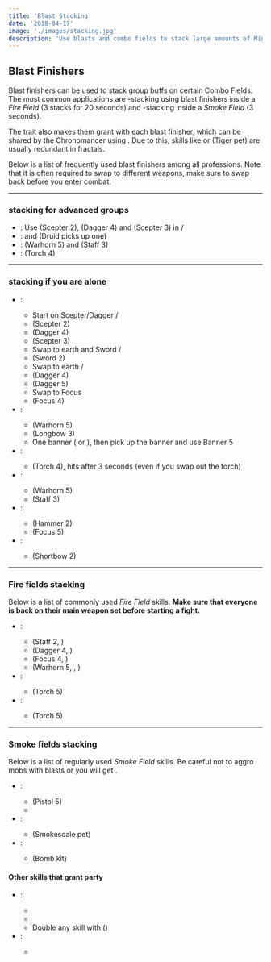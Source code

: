 ```yaml
---
title: 'Blast Stacking'
date: '2018-04-17'
image: './images/stacking.jpg'
description: 'Use blasts and combo fields to stack large amounts of Might, Fury and Stealth on your party.'
---
```


## Blast Finishers

Blast finishers can be used to stack group buffs on certain Combo Fields. The most common applications are <Boon name="might"/>-stacking using blast finishers inside a _Fire Field_ (3 stacks for 20 seconds) and <Effect name="stealth"/>-stacking inside a _Smoke Field_ (3 seconds).

The <Specialization name="elementalist"/> trait <Trait id="1510"/> also makes them grant <Boon name="fury"/> with each blast finisher, which can be shared by the <Specialization disableText name="chronomancer"/> Chronomancer using <Skill id="10236"/>. Due to this, skills like <Skill id="14403"/> or <Skill id="31451"/> (Tiger pet) are usually redundant in fractals.

Below is a list of frequently used blast finishers among all professions. Note that it is often required to swap to different weapons, make sure to swap back before you enter combat.

---

### <Boon name="might"/> stacking for advanced groups

- <Specialization name="weaver"/>: Use <Skill id="5692"/> (Scepter 2), <Skill id="5691"/> (Dagger 4) and <Skill id="5675"/> (Scepter 3) in <Skill id="5492" disableText/> / <Skill id="5492" disableText/>
- <Specialization name="warrior"/>: <Skill id="14405"/> and <Skill id="14407"/> (Druid picks up one)
- <Specialization name="druid"/>: <Skill id="12621"/> (Warhorn 5) and <Skill id="31535"/> (Staff 3)
- <Specialization name="mesmer"/>: <Skill id="10285"/> (Torch 4)

---

### <Boon name="might"/> stacking if you are alone

- <Specialization name="weaver"/>:
  - Start on Scepter/Dagger <Skill id="5492" disableText/> / <Skill id="5492" disableText/>
  - <Skill id="5692"/> (Scepter 2)
  - <Skill id="5691"/> (Dagger 4)
  - <Skill id="5675"/> (Scepter 3)
  - Swap to earth and Sword <Skill id="5495" disableText/> / <Skill id="5492" disableText/>
  - <Skill id="40709"/> (Sword 2)
  - Swap to earth <Skill id="5495" disableText/> / <Skill id="5495" disableText/>
  - <Skill id="5690"/> (Dagger 4)
  - <Skill id="5522"/> (Dagger 5)
  - Swap to Focus
  - <Skill id="5555"/> (Focus 4)
- <Specialization name="warrior"/>:
  - <Skill id="14394"/> (Warhorn 5)
  - <Skill id="14381"/> (Longbow 3)
  - One banner (<Skill id="14405"/> or <Skill id="14407"/>), then pick up the banner and use Banner 5
- <Specialization name="mesmer"/>:
  - <Skill id="10285"/> (Torch 4), hits after 3 seconds (even if you swap out the torch)
- <Specialization name="ranger"/>:
  - <Skill id="12621"/> (Warhorn 5)
  - <Skill id="31535"/> (Staff 3)
- <Specialization name="guardian"/>:
  - <Skill id="9194"/> (Hammer 2)
  - <Skill id="9082"/> (Focus 5)
- <Specialization name="thief"/>:
  - <Skill id="13041"/> (Shortbow 2)

---

### Fire fields <Label><Boon name="might"/> stacking</Label>

Below is a list of commonly used _Fire Field_ skills. **Make sure that everyone is back on their main weapon set before starting a fight.**

- <Specialization name="elementalist"/>:
  - <Skill id="5548"/> (Staff 2, <Skill id="5492" disableText/>)
  - <Skill id="5691"/> (Dagger 4, <Skill id="5492" disableText/>)
  - <Skill id="5497"/> (Focus 4, <Skill id="5492" disableText/>)
  - <Skill id="29533"/> (Warhorn 5, <Skill id="5492" disableText/>, <Specialization disableText name="tempest"/>)
- <Specialization name="berserker"/>:
  - <Skill id="29940"/> (Torch 5)
- <Specialization name="ranger"/>:
  - <Skill id="12504"/> (Torch 5)

---

### Smoke fields <Label><Effect name="stealth"/> stacking</Label>

Below is a list of regularly used _Smoke Field_ skills. Be careful not to aggro mobs with blasts or you will get <Effect name="revealed"/>.

- <Specialization name="thief"/>:
  - <Skill id="13113"/> (Pistol 5)
  - <Skill id="13065"/>
- <Specialization name="ranger"/>:
  - <Skill id="31568"/> (Smokescale pet)
- <Specialization name="engineer"/>:
  - <Skill id="5824"/> (Bomb kit)

#### Other skills that grant party <Effect name="stealth"/>

- <Specialization name="mesmer"/>:
  - <Skill id="10245"/>
  - <Skill id="10187"/>
  - Double any skill with <Skill id="29830"/> (<Specialization disableText name="chronomancer"/>)
- <Specialization name="thief"/>:
  - <Skill id="13117"/>
